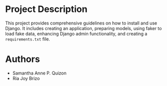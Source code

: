 # Project Description
This project provides comprehensive guidelines on how to install and use Django. It includes creating an application, preparing models, using faker to load fake data, enhancing Django admin functionality, and creating a `requirements.txt` file.

# Authors
- Samantha Anne P. Quizon
- Ria Joy Brizo